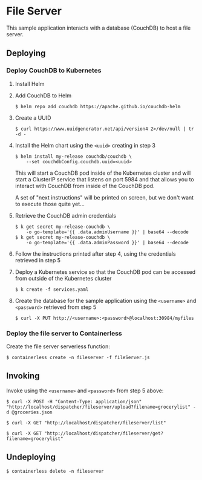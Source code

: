 # File Server

This sample application interacts with a database (CouchDB) to host a file
server.

## Deploying

### Deploy CouchDB to Kubernetes

1. Install Helm

2. Add CouchDB to Helm

    ```
    $ helm repo add couchdb https://apache.github.io/couchdb-helm
    ```

3. Create a UUID

    ```
    $ curl https://www.uuidgenerator.net/api/version4 2>/dev/null | tr -d -
    ```

4. Install the Helm chart using the `<uuid>` creating in step 3

    ```
    $ helm install my-release couchdb/couchdb \
        --set couchdbConfig.couchdb.uuid=<uuid>
    ```

    This will start a CouchDB pod inside of the Kubernetes cluster and will
    start a ClusterIP service that listens on port 5984 and that allows you to
    interact with CouchDB from inside of the CouchDB pod.

    A set of "next instructions" will be printed on screen, but we don't want to
    execute those quite yet...

5. Retrieve the CouchDB admin credentials

    ```
    $ k get secret my-release-couchdb \
        -o go-template='{{ .data.adminUsername }}' | base64 --decode
    $ k get secret my-release-couchdb \
        -o go-template='{{ .data.adminPassword }}' | base64 --decode
    ```

6. Follow the instructions printed after step 4, using the credentials retrieved
    in step 5

7. Deploy a Kubernetes service so that the CouchDB pod can be accessed from
    outside of the Kubernetes cluster

    ```
    $ k create -f services.yaml
    ```

8. Create the database for the sample application using the `<username>` and
    `<password>` retrieved from step 5

    ```
    $ curl -X PUT http://<username>:<password>@localhost:30984/myfiles
    ```

### Deploy the file server to Containerless

Create the file server serverless function:

```
$ containerless create -n fileserver -f fileServer.js
```

## Invoking

Invoke using the `<username>` and `<password>` from step 5 above:

```
$ curl -X POST -H "Content-Type: application/json" "http://localhost/dispatcher/fileserver/upload?filename=grocerylist" -d @groceries.json
```

```
$ curl -X GET "http://localhost/dispatcher/fileserver/list"
```

```
$ curl -X GET "http://localhost/dispatcher/fileserver/get?filename=grocerylist"
```

## Undeploying

```
$ containerless delete -n fileserver
```